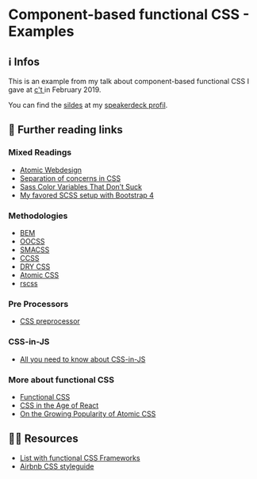 # Component-based functional CSS - Examples

## ℹ️ Infos 
This is an example from my talk about component-based functional CSS I gave at [c't <webdev>](https://ctwebdev.de/) in February 2019.

You can find the [sildes](https://speakerdeck.com/programmiri/my-approach-to-a-component-based-css-f601400d-28ff-4b74-b3e2-5009b768d236) at my [speakerdeck profil](https://speakerdeck.com/programmiri).

## 📖 Further reading links 

### Mixed Readings
- [Atomic Webdesign](http://bradfrost.com/blog/post/atomic-web-design/)
- [Separation of concerns in CSS](https://adamwathan.me/css-utility-classes-and-separation-of-concerns/)
- [Sass Color Variables That Don’t Suck](https://davidwalsh.name/sass-color-variables-dont-suck)
- [My favored SCSS setup with Bootstrap 4](https://medium.com/@programmiri/my-favored-scss-setup-with-bootstrap-4-547e9ea290f8)

### Methodologies
- [BEM](https://css-tricks.com/bem-101/)
- [OOCSS](https://github.com/stubbornella/oocss/wiki)
- [SMACSS](https://smacss.com/)
- [CCSS](http://sathify.github.io/CCSS/)
- [DRY CSS](https://vanseodesign.com/css/dry-principles/)
- [Atomic CSS](https://css-tricks.com/lets-define-exactly-atomic-css/)
- [rscss](https://rscss.io)

### Pre Processors
- [CSS preprocessor](https://developer.mozilla.org/en-US/docs/Glossary/CSS_preprocessor)

### CSS-in-JS
- [All you need to know about CSS-in-JS](
https://hackernoon.com/all-you-need-to-know-about-css-in-js-984a72d48ebc)

### More about functional CSS
- [Functional CSS](https://www.mikecr.it/ramblings/functional-css/)
- [CSS in the Age of React](https://engineeringblog.yelp.com/2018/03/css-in-the-age-of-react.html)
- [On the Growing Popularity of Atomic CSS](https://css-tricks.com/growing-popularity-atomic-css/)

## 👩‍💻 Resources 
- [List with functional CSS Frameworks](https://github.com/topics/functional-css)
- [Airbnb CSS styleguide](https://github.com/airbnb/css)
